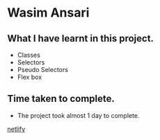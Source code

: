 # Wasim Ansari

## What I have learnt in this project.
- Classes 
- Selectors
- Pseudo Selectors
- Flex box

## Time taken to complete.
- The project took almost 1 day to complete.

[netlify](https://css-firstproject.netlify.app "Live link")
